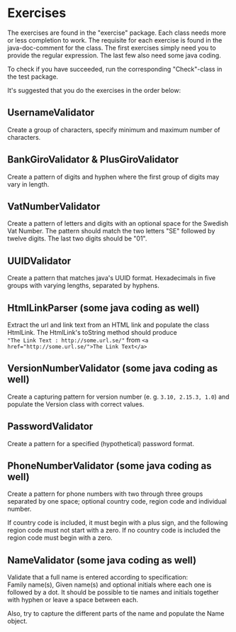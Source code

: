 # Exercises
The exercises are found in the "exercise" package. Each class needs more or less completion to work. 
The requisite for each exercise is found in the java-doc-comment for the class.
The first exercises simply need you to provide the regular expression. The last few also need some java coding.

To check if you have succeeded, run the corresponding "Check"-class in the test package.

It's suggested that you do the exercises in the order below:

## UsernameValidator
Create a group of characters, specify minimum and maximum number of characters.

## BankGiroValidator & PlusGiroValidator
Create a pattern of digits and hyphen where the first group of digits may vary in length.

## VatNumberValidator
Create a pattern of letters and digits with an optional space for the Swedish Vat Number. The pattern should match the two letters "SE" followed by twelve digits. The last two digits should be "01".

## UUIDValidator
Create a pattern that matches java's UUID format. Hexadecimals in five groups with varying lengths, separated by hyphens.

## HtmlLinkParser (some java coding as well)
Extract the url and link text from an HTML link and populate the class HtmlLink. The HtmlLink's toString method should produce  
`"The Link Text : http://some.url.se/"` 
from `<a href="http://some.url.se/">The Link Text</a>`

## VersionNumberValidator (some java coding as well)
Create a capturing pattern for version number (e. g. `3.10, 2.15.3, 1.0`) and populate the Version class with correct values.

## PasswordValidator
Create a pattern for a specified (hypothetical) password format.

## PhoneNumberValidator (some java coding as well)
Create a pattern for phone numbers with two through three groups separated by one space; optional country code, region code and individual number.
 
If country code is included, it must begin with a plus sign, and the following region code must not start with a zero. If no country code is included the region code must begin with a zero.

## NameValidator (some java coding as well)
Validate that a full name is entered according to specification:  
Family name(s), Given name(s) and optional initials where each one is followed by a dot. It should be possible to tie names and initials together with hyphen or leave a space between each. 

Also, try to capture the different parts of the name and populate the Name object.
